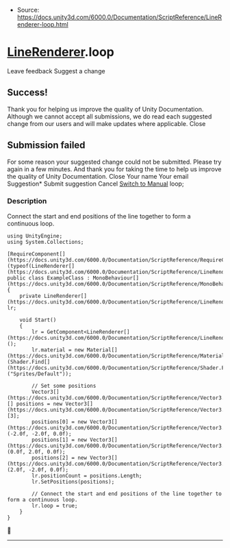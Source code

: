 * Source: https://docs.unity3d.com/6000.0/Documentation/ScriptReference/LineRenderer-loop.html

#  [LineRenderer](https://docs.unity3d.com/6000.0/Documentation/ScriptReference/LineRenderer.html).loop
Leave feedback
Suggest a change
## Success!
Thank you for helping us improve the quality of Unity Documentation. Although we cannot accept all submissions, we do read each suggested change from our users and will make updates where applicable.
Close
## Submission failed
For some reason your suggested change could not be submitted. Please <a>try again</a> in a few minutes. And thank you for taking the time to help us improve the quality of Unity Documentation.
Close
Your name Your email Suggestion* Submit suggestion
Cancel
[Switch to Manual](https://docs.unity3d.com/6000.0/Documentation/Manual/class-LineRenderer.html "Go to LineRenderer Component in the Manual")
loop; 
### Description
Connect the start and end positions of the line together to form a continuous loop.
```
using UnityEngine;
using System.Collections;  
  
[RequireComponent[](https://docs.unity3d.com/6000.0/Documentation/ScriptReference/RequireComponent.html)(typeof(LineRenderer[](https://docs.unity3d.com/6000.0/Documentation/ScriptReference/LineRenderer.html)))]
public class ExampleClass : MonoBehaviour[](https://docs.unity3d.com/6000.0/Documentation/ScriptReference/MonoBehaviour.html)
{
    private LineRenderer[](https://docs.unity3d.com/6000.0/Documentation/ScriptReference/LineRenderer.html) lr;  
  
    void Start()
    {
        lr = GetComponent<LineRenderer[](https://docs.unity3d.com/6000.0/Documentation/ScriptReference/LineRenderer.html)>();
        lr.material = new Material[](https://docs.unity3d.com/6000.0/Documentation/ScriptReference/Material.html)(Shader.Find[](https://docs.unity3d.com/6000.0/Documentation/ScriptReference/Shader.Find.html)("Sprites/Default"));  
  
        // Set some positions
        Vector3[](https://docs.unity3d.com/6000.0/Documentation/ScriptReference/Vector3.html)[] positions = new Vector3[](https://docs.unity3d.com/6000.0/Documentation/ScriptReference/Vector3.html)[3];
        positions[0] = new Vector3[](https://docs.unity3d.com/6000.0/Documentation/ScriptReference/Vector3.html)(-2.0f, -2.0f, 0.0f);
        positions[1] = new Vector3[](https://docs.unity3d.com/6000.0/Documentation/ScriptReference/Vector3.html)(0.0f, 2.0f, 0.0f);
        positions[2] = new Vector3[](https://docs.unity3d.com/6000.0/Documentation/ScriptReference/Vector3.html)(2.0f, -2.0f, 0.0f);
        lr.positionCount = positions.Length;
        lr.SetPositions(positions);  
  
        // Connect the start and end positions of the line together to form a continuous loop.
        lr.loop = true;
    }
}

```

* * *
